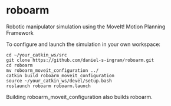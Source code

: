 # roboarm
Robotic manipulator simulation using the MoveIt! Motion Planning Framework

To configure and launch the simulation in your own workspace:
```
cd ~/your_catkin_ws/src
git clone https://github.com/daniel-s-ingram/roboarm.git
cd roboarm
mv roboarm_moveit_configuration ../
catkin build roboarm_moveit_configuration
source ~/your_catkin_ws/devel/setup.bash
roslaunch roboarm roboarm.launch
```
Building roboarm_moveit_configuration also builds roboarm.
